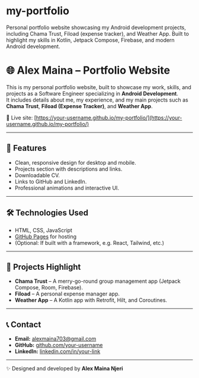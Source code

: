 # my-portfolio
Personal portfolio website showcasing my Android development projects, including Chama Trust, Fiload (expense tracker), and Weather App. Built to highlight my skills in Kotlin, Jetpack Compose, Firebase, and modern Android development.
# 🌐 Alex Maina – Portfolio Website

This is my personal portfolio website, built to showcase my work, skills, and projects as a Software Engineer specializing in **Android Development**.  
It includes details about me, my experience, and my main projects such as **Chama Trust**, **Fiload (Expense Tracker)**, and **Weather App**.  

🚀 Live site: [https://your-username.github.io/my-portfolio/](https://your-username.github.io/my-portfolio/)

---

## 📌 Features
- Clean, responsive design for desktop and mobile.
- Projects section with descriptions and links.
- Downloadable CV.
- Links to GitHub and LinkedIn.
- Professional animations and interactive UI.

---

## 🛠️ Technologies Used
- HTML, CSS, JavaScript  
- [GitHub Pages](https://pages.github.com/) for hosting  
- (Optional: If built with a framework, e.g. React, Tailwind, etc.)

---

## 📂 Projects Highlight
- **Chama Trust** – A merry-go-round group management app (Jetpack Compose, Room, Firebase).  
- **Fiload** – A personal expense manager app.  
- **Weather App** – A Kotlin app with Retrofit, Hilt, and Coroutines.  

---

## 📞 Contact
- **Email:** alexmaina703@gmail.com  
- **GitHub:** [github.com/your-username](https://github.com/your-username)  
- **LinkedIn:** [linkedin.com/in/your-link](https://linkedin.com/in/your-link)  

---
✨ Designed and developed by **Alex Maina Njeri**  
